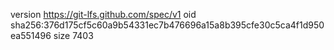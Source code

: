 version https://git-lfs.github.com/spec/v1
oid sha256:376d175cf5c60a9b54331ec7b476696a15a8b395cfe30c5ca4f1d950ea551496
size 7403
